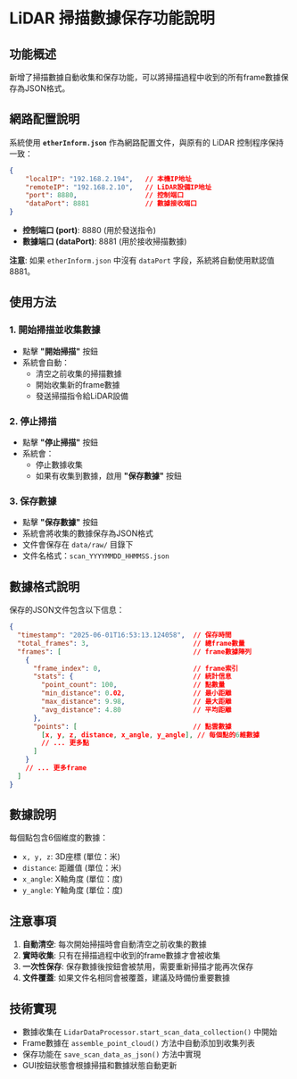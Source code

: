 # LiDAR 掃描數據保存功能說明

## 功能概述

新增了掃描數據自動收集和保存功能，可以將掃描過程中收到的所有frame數據保存為JSON格式。

## 網路配置說明

系統使用 **`etherInform.json`** 作為網路配置文件，與原有的 LiDAR 控制程序保持一致：

```json
{
    "localIP": "192.168.2.194",   // 本機IP地址
    "remoteIP": "192.168.2.10",   // LiDAR設備IP地址
    "port": 8880,                 // 控制端口
    "dataPort": 8881              // 數據接收端口
}
```

- **控制端口 (port)**: 8880 (用於發送指令)
- **數據端口 (dataPort)**: 8881 (用於接收掃描數據)

**注意**: 如果 `etherInform.json` 中沒有 `dataPort` 字段，系統將自動使用默認值 8881。

## 使用方法

### 1. 開始掃描並收集數據
- 點擊 **"開始掃描"** 按鈕
- 系統會自動：
  - 清空之前收集的掃描數據
  - 開始收集新的frame數據
  - 發送掃描指令給LiDAR設備

### 2. 停止掃描
- 點擊 **"停止掃描"** 按鈕
- 系統會：
  - 停止數據收集
  - 如果有收集到數據，啟用 **"保存數據"** 按鈕

### 3. 保存數據
- 點擊 **"保存數據"** 按鈕
- 系統會將收集的數據保存為JSON格式
- 文件會保存在 `data/raw/` 目錄下
- 文件名格式：`scan_YYYYMMDD_HHMMSS.json`

## 數據格式說明

保存的JSON文件包含以下信息：

```json
{
  "timestamp": "2025-06-01T16:53:13.124058",  // 保存時間
  "total_frames": 3,                          // 總frame數量
  "frames": [                                 // frame數據陣列
    {
      "frame_index": 0,                       // frame索引
      "stats": {                              // 統計信息
        "point_count": 100,                   // 點數量
        "min_distance": 0.02,                 // 最小距離
        "max_distance": 9.98,                 // 最大距離
        "avg_distance": 4.80                  // 平均距離
      },
      "points": [                             // 點雲數據
        [x, y, z, distance, x_angle, y_angle], // 每個點的6維數據
        // ... 更多點
      ]
    }
    // ... 更多frame
  ]
}
```

## 數據說明

每個點包含6個維度的數據：
- `x, y, z`: 3D座標 (單位：米)
- `distance`: 距離值 (單位：米)
- `x_angle`: X軸角度 (單位：度)
- `y_angle`: Y軸角度 (單位：度)

## 注意事項

1. **自動清空**: 每次開始掃描時會自動清空之前收集的數據
2. **實時收集**: 只有在掃描過程中收到的frame數據才會被收集
3. **一次性保存**: 保存數據後按鈕會被禁用，需要重新掃描才能再次保存
4. **文件覆蓋**: 如果文件名相同會被覆蓋，建議及時備份重要數據

## 技術實現

- 數據收集在 `LidarDataProcessor.start_scan_data_collection()` 中開始
- Frame數據在 `assemble_point_cloud()` 方法中自動添加到收集列表
- 保存功能在 `save_scan_data_as_json()` 方法中實現
- GUI按鈕狀態會根據掃描和數據狀態自動更新 